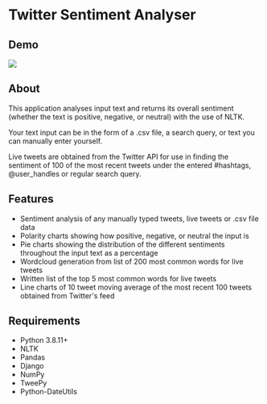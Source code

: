 
# Twitter Sentiment Analyser

## Demo

![](https://i.imgur.com/7rBHcnb.gifv)


## About


This application analyses input text and returns its overall sentiment (whether the text is positive, negative, or neutral) with the use of NLTK.

Your text input can be in the form of a .csv file, a search query, or text you can manually enter yourself.

Live tweets are obtained from the Twitter API for use in finding the sentiment of 100 of the most recent tweets under the entered #hashtags, @user_handles or regular search query.

## Features

- Sentiment analysis of any manually typed tweets, live tweets or .csv file data
- Polarity charts showing how positive, negative, or neutral the input is
- Pie charts showing the distribution of the different sentiments throughout the input text as a percentage
- Wordcloud generation from list of 200 most common words for live tweets
- Written list of the top 5 most common words for live tweets
- Line charts of 10 tweet moving average of the most recent 100 tweets obtained from Twitter's feed


## Requirements

- Python 3.8.11+
- NLTK
- Pandas
- Django
- NumPy
- TweePy
- Python-DateUtils
